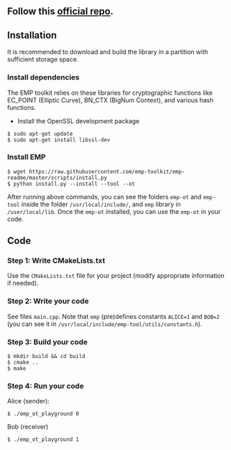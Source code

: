 ## Follow this [official repo](https://github.com/emp-toolkit/emp-ot).


## Installation
It is recommended to download and build the library in a partition with sufficient storage space.

### Install dependencies
The EMP toolkit relies on these libraries for cryptographic functions like EC_POINT (Elliptic Curve), BN_CTX (BigNum Context), and various hash functions.

- Install the OpenSSL development package
```
$ sudo apt-get update
$ sudo apt-get install libssl-dev
```

### Install EMP
```
$ wget https://raw.githubusercontent.com/emp-toolkit/emp-readme/master/scripts/install.py
$ python install.py --install --tool --ot 
```
After running above commands, you can see the folders `emp-ot` and `emp-tool` inside the folder `/usr/local/include/`, and `emp` library in `/user/local/lib`. Once the `emp-ot` installed, you can use the `emp-ot` in your code.

## Code
### Step 1: Write CMakeLists.txt
Use the `CMakeLists.txt` file for your project (modify appropriate information if needed).

### Step 2: Write your code
See files `main.cpp`. Note that `emp` (pre)defines constants `ALICE=1` and `BOB=2` (you can see it in `/usr/local/include/emp-tool/utils/constants.h`).

### Step 3: Build your code
```
$ mkdir build && cd build
$ cmake ..
$ make
```

### Step 4: Run your code
Alice (sender):
```
$ ./emp_ot_playground 0
```
Bob (receiver)
```
$ ./emp_ot_playground 1
```